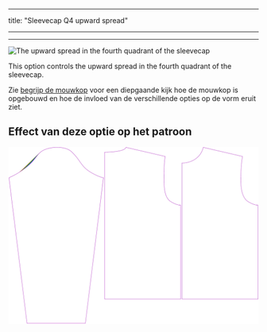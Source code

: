 - - -
title: "Sleevecap Q4 upward spread"
- - -

---

![The upward spread in the fourth quadrant of the sleevecap](./sleevecapq4spread1.svg)

This option controls the upward spread in the fourth quadrant of the sleevecap.

<Tip>

Zie [begrijp de mouwkop](/docs/patterns/brian/options#understanding-the-sleevecap) voor een diepgaande
kijk hoe de mouwkop is opgebouwd en hoe de invloed van de verschillende opties op de vorm eruit ziet.

</Tip>

## Effect van deze optie op het patroon

![This image shows the effect of this option by superimposing several variants that have a different value for this option](brian_sleevecapq4spread1_sample.svg "Effect of this option on the pattern")
